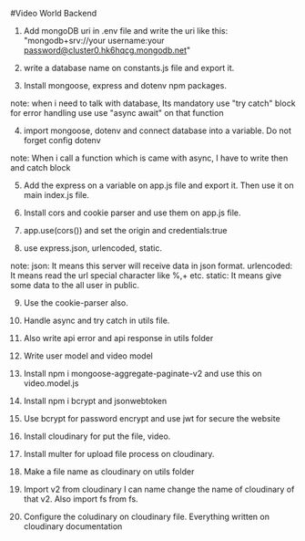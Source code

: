#Video World Backend

1. Add mongoDB uri in .env file and write the uri like this: "mongodb+srv://your username:your password@cluster0.hk6hqcg.mongodb.net"

2. write a database name on constants.js file and export it.

3. Install mongoose, express and dotenv npm packages. 

note: when i need to talk with database, Its mandatory use "try catch" block for error handling use use "async await" on that function 

4. import mongoose, dotenv and connect database into a variable. Do not forget config dotenv

note: When i call a function which is came with async, I have to write then and catch block

5. Add the express on a variable on app.js file and export it. Then use it on main index.js file.

6. Install cors and cookie parser and use them on app.js file.

7. app.use(cors()) and set the origin and credentials:true

8. use express.json, urlencoded, static.

note: json: It means this server will receive data in json format.
      urlencoded: It means read the url special character like %,+ etc.
      static: It means give some data to the all user in public.

9. Use the cookie-parser also.

10. Handle async and try catch in utils file.

11. Also write api error and api response in utils folder

12. Write user model and video model

13. Install npm i mongoose-aggregate-paginate-v2 and use this on video.model.js

14. Install npm i bcrypt and jsonwebtoken

15. Use bcrypt for password encrypt and use jwt for secure the website

16. Install cloudinary for put the file, video.

17. Install multer for upload file process on cloudinary.

18. Make a file name as cloudinary on utils folder

19. Import v2 from cloudinary I can name change the name of cloudinary of that v2. Also import fs from fs.

20. Configure the coludinary on cloudinary file. Everything written on cloudinary documentation


